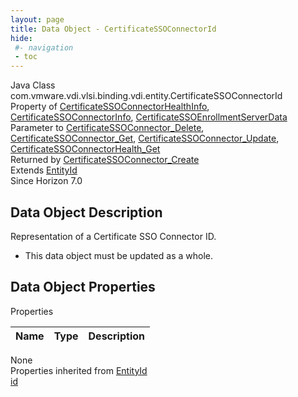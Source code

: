 ```yaml
---
layout: page
title: Data Object - CertificateSSOConnectorId
hide:
 #- navigation
 - toc
---
```


  
  
  



Java Class
    com.vmware.vdi.vlsi.binding.vdi.entity.CertificateSSOConnectorId  
Property of
     [CertificateSSOConnectorHealthInfo](vdi.health.CertificateSSOConnectorHealth.CertificateSSOConnectorHealthInfo.md#field_detail), [CertificateSSOConnectorInfo](vdi.infrastructure.CertificateSSOConnector.CertificateSSOConnectorInfo.md#field_detail), [CertificateSSOEnrollmentServerData](vdi.infrastructure.CertificateSSOEnrollmentServer.CertificateSSOEnrollmentServerData.md#field_detail)  
Parameter to
     [CertificateSSOConnector_Delete](vdi.infrastructure.CertificateSSOConnector.md#delete), [CertificateSSOConnector_Get](vdi.infrastructure.CertificateSSOConnector.md#get), [CertificateSSOConnector_Update](vdi.infrastructure.CertificateSSOConnector.md#update), [CertificateSSOConnectorHealth_Get](vdi.health.CertificateSSOConnectorHealth.md#get)  
Returned by
     [CertificateSSOConnector_Create](vdi.infrastructure.CertificateSSOConnector.md#create)  
Extends
     [EntityId](vdi.EntityId.md)  
Since 
    Horizon 7.0

## Data Object Description 

Representation of a Certificate SSO Connector ID. 

  * This data object must be updated as a whole.



## Data Object Properties

Properties

Name |  Type |  Description   
---|---|---  
None  
Properties inherited from [EntityId](vdi.EntityId.md)  
[id](vdi.EntityId.md#id)  
  
  
  
  
  

